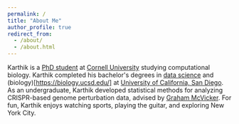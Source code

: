 ```yaml
---
permalink: /
title: "About Me"
author_profile: true
redirect_from: 
  - /about/
  - /about.html
---
```


Karthik is a [PhD student](https://compbio.triiprograms.org/) at [Cornell University](https://www.cornell.edu/)
studying computational biology. Karthik completed his bachelor's degrees in 
[data science](https://datascience.ucsd.edu/) and (biology)[https://biology.ucsd.edu/] at 
[University of California, San Diego](https://ucsd.edu/). As an undergraduate,
Karthik developed statistical methods for analyzing CRISPR-based genome perturbation data, advised by 
[Graham McVicker](https://mcvicker.salk.edu/). For fun, Karthik enjoys watching sports,
playing the guitar, and exploring New York City.
